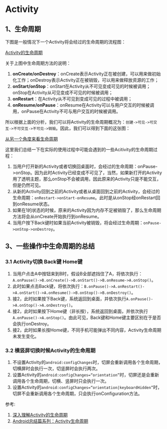 # Activity

## 1、生命周期

下图是一般情况下一个Activity将会经过的生命周期的流程图：

[Activity的生命周期](https://github.com/Shouheng88/Awesome-Android/blob/master/%E5%9B%9B%E5%A4%A7%E7%BB%84%E4%BB%B6/res/activity_life.png?raw=true)

关于上图中生命周期方法的说明：

1. **onCreate/onDestroy**：onCreate表示Activity正在被创建，可以用来做初始化工作；onDestroy表示Activity正在被销毁，可以用来做释放资源的工作；
2. **onStart/onStop**：onStart在Activity从不可见变成可见的时候被调用；onStop在Activity从可见变成不可见的时候被调用；
3. **onRestart**：在Activity从不可见到变成可见的过程中被调用；
4. **onResume/onPause**：onResume在Activity可以与用户交互的时候被调用，onPause在Activity不可与用户交互的时候被调用。

所以根据上面的分析，我们可以将Activity的生命周期概况为：`创建->可见->可交互->不可交互->不可见->销毁`。因此，我们可以得到下面的这张图：

[从另一个角度来看生命周期](https://github.com/Shouheng88/Awesome-Android/blob/master/%E5%9B%9B%E5%A4%A7%E7%BB%84%E4%BB%B6/res/activity_life2.png?raw=true)

这里我们总结一下在实际的使用过程中可能会遇到的一些Acitivity的生命周期过程：

1. 当用户打开新的Activity或者切换回桌面时，会经过的生命周期：onPause->onStop。因为此时Activity已经变成不可见了，当然，如果新打开的Activity用了透明主题，那么onStop不会被调用，因此原来的Activity只是不能交互，但是仍然可见。
2. 从新的Activity回到之前的Activity或者从桌面回到之前的Activity，会经过的生命周期：`onRestart->onStart-onResume`。此时是从onStop经onRestart回到onResume状态。
3. 如果在1的状态的时候，原来的Activity因为内存不足被销毁了，那么生命周期方法将会从onCreate开始执行到onResume。
4. 当用户按下Back键时如果当前Activity被销毁，将会经过生命周期：`onPause->onStop->onDestroy`。






## 3、一些操作中生命周期的总结

### 3.1 Activity切换 Back键 Home键

1. 当用户点击A中按钮来到B时，假设B全部遮挡住了A，将依次执行：`A.onPause()->B.onCreate()->B.onStart()->B.onResume->A.onStop()`。
2. 此时如果点击Back键，将依次执行：`B.onPause()->A.onRestart()->A.onStart()->A.onResume()->B.onStop()->B.onDestroy()`。
3. 接2，此时如果按下Back键，系统返回到桌面，并依次执行`A.onPause()->A.onStop()->A.onDestroy()`。
4. 接2，此时如果按下Home键（非长按），系统返回到桌面，并依次执行`A.onPause()->A.onStop()`。由此可见，Back键和Home键主要区别在于是否会执行onDestroy。
5. 接2，此时如果长按Home键，不同手机可能弹出不同内容，Activity生命周期未发生变化。

### 3.2 横竖屏切换时候Activity的生命周期

1. 不设置Activity的`android:configChanges`时，切屏会重新调用各个生命周期，切横屏时会执行一次，切竖屏时会执行两次。
2. 设置Activity的`android:configChanges=“orientation”`时，切屏还是会重新调用各个生命周期，切横、竖屏时只会执行一次。
3. 设置Activity的`android:configChanges=“orientation|keyboardHidden”`时，切屏不会重新调用各个生命周期，只会执行onConfiguration方法。

参考:

1. [深入理解Activity的生命周期](http://www.jianshu.com/p/fb44584daee3)
2. [Android总结篇系列：Activity生命周期](https://www.cnblogs.com/lwbqqyumidi/p/3769113.html)
